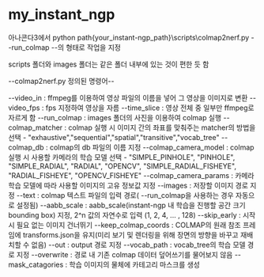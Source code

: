 # my_instant_ngp
아나콘다3에서 python path{your_instant-ngp_path}\scripts\colmap2nerf.py --run_colmap --의 형태로 작업을 지정

scripts 폴더와 images 폴더는 같은 폴더 내부에 있는 것이 편한 듯 함

--colmap2nerf.py 정의된 명령어--

--video_in : ffmpeg를 이용하여 영상 파일의 이름을 넣어 그 영상을 이미지로 변환
--video_fps : fps 지정하여 영상을 자름
--time_slice : 영상 전체 중 일부만 ffmpeg로 자르게 함
--run_colmap : images 폴더의 사진을 이용하여 colmap 실행
--colmap_matcher : colmap 실행 시 이미지 간의 좌표를 맞춰주는 matcher의 방법을 선택 - "exhaustive","sequential","spatial","transitive","vocab_tree"
--colmap_db : colmap의 db 파일의 이름 지정
--colmap_camera_model : colmap 실행 시 사용할 카메라의 학습 모델 선택 - "SIMPLE_PINHOLE", "PINHOLE", "SIMPLE_RADIAL", "RADIAL", "OPENCV", "SIMPLE_RADIAL_FISHEYE", "RADIAL_FISHEYE", "OPENCV_FISHEYE"
--colmap_camera_params : 카메라 학습 모델에 따라 사용할 이미지의 고유 정보값 지정
--images : 저장할 이미지 경로 지정
--text : colmap 텍스트 파일의 입력 경로( --run_colmap을 사용하는 경우 자동으로 설정됨)
--aabb_scale : aabb_scale(instant-ngp 내 학습을 진행할 공간 크기 bounding box) 지정, 2^n 값의 자연수로 입력 (1, 2, 4, ... , 128)
--skip_early : 시작 시 필요 없는 이미지 건너뛰기
--keep_colmap_coords : COLMAP의 원래 참조 프레임에 transforms.json을 유지(미리 보기 및 렌더링을 위해 장면의 방향을 바꾸고 재배치할 수 없음)
--out : output 경로 지정
--vocab_path : vocab_tree의 학습 모델 경로 지정
--overwrite : 경로 내 기존 colmap 데이터 덮어쓰기를 물어보지 않음
--mask_catagories : 학습 이미지의 물체에 카테고리 마스크를 생성
